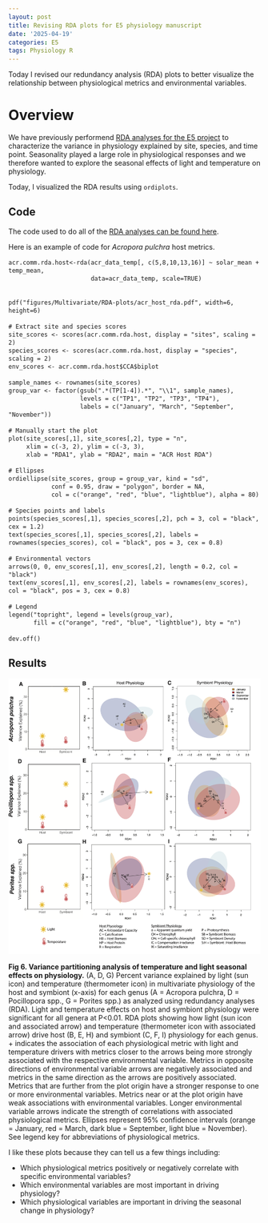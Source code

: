 ```yaml
---
layout: post
title: Revising RDA plots for E5 physiology manuscript
date: '2025-04-19'
categories: E5
tags: Physiology R 
---
```


Today I revised our redundancy analysis (RDA) plots to better visualize the relationship between physiological metrics and environmental variables.    

# Overview 

We have previously performend [RDA analyses for the E5 project]() to characterize the variance in physiology explained by site, species, and time point. Seasonality played a large role in physiological responses and we therefore wanted to explore the seasonal effects of light and temperature on physiology.  

Today, I visualized the RDA results using `ordiplots`. 

## Code 

The code used to do all of the [RDA analyses can be found here](https://github.com/urol-e5/timeseries/blob/master/time_series_analysis/11_rda_environment_analysis.Rmd).  

Here is an example of code for *Acropora pulchra* host metrics.  

```
acr.comm.rda.host<-rda(acr_data_temp[, c(5,8,10,13,16)] ~ solar_mean + temp_mean, 
                       data=acr_data_temp, scale=TRUE)


pdf("figures/Multivariate/RDA-plots/acr_host_rda.pdf", width=6, height=6)

# Extract site and species scores
site_scores <- scores(acr.comm.rda.host, display = "sites", scaling = 2)
species_scores <- scores(acr.comm.rda.host, display = "species", scaling = 2)
env_scores <- acr.comm.rda.host$CCA$biplot

sample_names <- rownames(site_scores)
group_var <- factor(gsub(".*(TP[1-4]).*", "\\1", sample_names),
                    levels = c("TP1", "TP2", "TP3", "TP4"),
                    labels = c("January", "March", "September", "November"))

# Manually start the plot
plot(site_scores[,1], site_scores[,2], type = "n",
     xlim = c(-3, 2), ylim = c(-3, 3),
     xlab = "RDA1", ylab = "RDA2", main = "ACR Host RDA")

# Ellipses
ordiellipse(site_scores, group = group_var, kind = "sd", 
            conf = 0.95, draw = "polygon", border = NA,
            col = c("orange", "red", "blue", "lightblue"), alpha = 80)

# Species points and labels
points(species_scores[,1], species_scores[,2], pch = 3, col = "black", cex = 1.2)
text(species_scores[,1], species_scores[,2], labels = rownames(species_scores), col = "black", pos = 3, cex = 0.8)

# Environmental vectors
arrows(0, 0, env_scores[,1], env_scores[,2], length = 0.2, col = "black")
text(env_scores[,1], env_scores[,2], labels = rownames(env_scores), col = "black", pos = 3, cex = 0.8)

# Legend
legend("topright", legend = levels(group_var), 
       fill = c("orange", "red", "blue", "lightblue"), bty = "n")

dev.off()
```

## Results 

![](https://github.com/AHuffmyer/ASH_Putnam_Lab_Notebook/blob/master/images/NotebookImages/E5_physiology/Fig8_rda.png?raw=true)

**Fig 6. Variance partitioning analysis of temperature and light seasonal effects on physiology.** (A, D, G) Percent variance explained by light (sun icon) and temperature (thermometer icon) in multivariate physiology of the host and symbiont (x-axis) for each genus (A = Acropora pulchra, D = Pocillopora spp., G = Porites spp.) as analyzed using redundancy analyses (RDA). Light and temperature effects on host and symbiont physiology were significant for all genera at P<0.01. RDA plots showing how light (sun icon and associated arrow) and temperature (thermometer icon with associated arrow) drive host (B, E, H) and symbiont (C, F, I) physiology for each genus. + indicates the association of each physiological metric with light and temperature drivers with metrics closer to the arrows being more strongly associated with the respective environmental variable. Metrics in opposite directions of environmental variable arrows are negatively associated and metrics in the same direction as the arrows are positively associated. Metrics that are further from the plot origin have a stronger response to one or more environmental variables. Metrics near or at the plot origin have weak associations with environmental variables. Longer environmental variable arrows indicate the strength of correlations with associated physiological metrics. Ellipses represent 95% confidence intervals (orange = January, red = March, dark blue = September, light blue = November). See legend key for abbreviations of physiological metrics. 

I like these plots because they can tell us a few things including: 

- Which physiological metrics positively or negatively correlate with specific environmental variables? 
- Which environmental variables are most important in driving physiology? 
- Which physiological variables are important in driving the seasonal change in physiology? 
